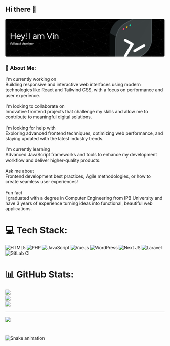 ## Hi there 👋

<!--
**Alvino619/Alvino619** is a ✨ _special_ ✨ repository because its `README.md` (this file) appears on your GitHub profile.

Here are some ideas to get you started:

- 🔭 I’m currently working on ...
- 🌱 I’m currently learning ...
- 👯 I’m looking to collaborate on ...
- 🤔 I’m looking for help with ...
- 💬 Ask me about ...
- 📫 How to reach me: ...
- 😄 Pronouns: ...
- ⚡ Fun fact: ...
-->
![vin](image/github-header-image.png)

### 💫 About Me:
I'm currently working on<br>Building responsive and interactive web interfaces using modern technologies like React and Tailwind CSS, with a focus on performance and user experience.<br><br>I'm looking to collaborate on<br>Innovative frontend projects that challenge my skills and allow me to contribute to meaningful digital solutions.<br><br>I'm looking for help with<br>Exploring advanced frontend techniques, optimizing web performance, and staying updated with the latest industry trends.<br><br>I'm currently learning<br>Advanced JavaScript frameworks and tools to enhance my development workflow and deliver higher-quality products.<br><br>Ask me about<br>Frontend development best practices, Agile methodologies, or how to create seamless user experiences!<br><br>Fun fact<br>I graduated with a degree in Computer Engineering from IPB University and have 3 years of experience turning ideas into functional, beautiful web applications.


# 💻 Tech Stack:
![HTML5](https://img.shields.io/badge/html5-%23E34F26.svg?style=for-the-badge&logo=html5&logoColor=white) ![PHP](https://img.shields.io/badge/php-%23777BB4.svg?style=for-the-badge&logo=php&logoColor=white) ![JavaScript](https://img.shields.io/badge/javascript-%23323330.svg?style=for-the-badge&logo=javascript&logoColor=%23F7DF1E) ![Vue.js](https://img.shields.io/badge/vue.js-%2335495e.svg?style=for-the-badge&logo=vuedotjs&logoColor=%234FC08D) ![WordPress](https://img.shields.io/badge/WordPress-%23117AC9.svg?style=for-the-badge&logo=WordPress&logoColor=white) ![Next JS](https://img.shields.io/badge/Next-black?style=for-the-badge&logo=next.js&logoColor=white) ![Laravel](https://img.shields.io/badge/laravel-%23FF2D20.svg?style=for-the-badge&logo=laravel&logoColor=white) ![GitLab CI](https://img.shields.io/badge/gitlab%20CI-%23181717.svg?style=for-the-badge&logo=gitlab&logoColor=white)
# 📊 GitHub Stats:
![](https://github-readme-stats.vercel.app/api?username=alvino619&theme=dark&hide_border=false&include_all_commits=false&count_private=false)<br/>
![](https://nirzak-streak-stats.vercel.app/?user=alvino619&theme=dark&hide_border=false)<br/>
![](https://github-readme-stats.vercel.app/api/top-langs/?username=alvino619&theme=dark&hide_border=false&include_all_commits=false&count_private=false&layout=compact)

---
[![](https://visitcount.itsvg.in/api?id=alvino619&icon=0&color=0)](https://visitcount.itsvg.in)



###

<br clear="both">

<img src="https://raw.githubusercontent.com/maurodesouza/maurodesouza/output/snake.svg" alt="Snake animation" />

###